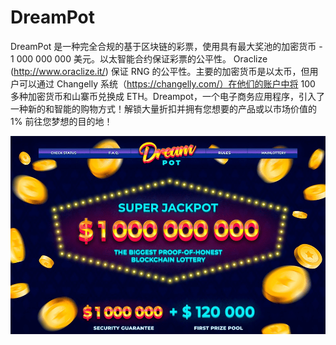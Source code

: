 # DreamPot

DreamPot 是一种完全合规的基于区块链的彩票，使用具有最大奖池的加密货币 - 1 000 000 000 美元。以太智能合约保证彩票的公平性。 Oraclize (http://www.oraclize.it/) 保证 RNG 的公平性。主要的加密货币是以太币，但用户可以通过 Changelly 系统（https://changelly.com/）在他们的账户中将 100 多种加密货币和山寨币兑换成 ETH。Dreampot，一个电子商务应用程序，引入了一种新的和智能的购物方式！解锁大量折扣并拥有您想要的产品或以市场价值的 1% 前往您梦想的目的地！



![dreampot-dapp-gambling-eth-image1_e765fd83dcf71f34b57ef5a4fb8bdcb1](dreampot-dapp-gambling-eth-image1_e765fd83dcf71f34b57ef5a4fb8bdcb1.png)
